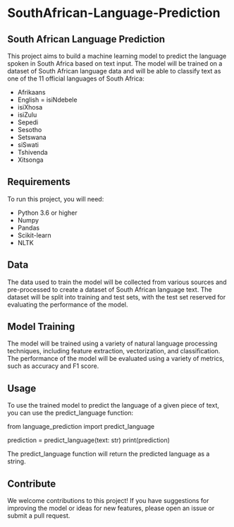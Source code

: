 # SouthAfrican-Language-Prediction
## South African Language Prediction
This project aims to build a machine learning model to predict the language spoken in South Africa based on text input. The model will be trained on a dataset of South African language data and will be able to classify text as one of the 11 official languages of South Africa:

- Afrikaans
- English
= isiNdebele
- isiXhosa
- isiZulu
- Sepedi
- Sesotho
- Setswana
- siSwati
- Tshivenda
- Xitsonga


## Requirements
To run this project, you will need:

- Python 3.6 or higher
- Numpy
- Pandas
- Scikit-learn
- NLTK


## Data

The data used to train the model will be collected from various sources and pre-processed to create a dataset of South African language text. The dataset will be split into training and test sets, with the test set reserved for evaluating the performance of the model.

## Model Training
The model will be trained using a variety of natural language processing techniques, including feature extraction, vectorization, and classification. The performance of the model will be evaluated using a variety of metrics, such as accuracy and F1 score.

## Usage
To use the trained model to predict the language of a given piece of text, you can use the predict_language function:

from language_prediction import predict_language

prediction = predict_language(text: str)
print(prediction)

The predict_language function will return the predicted language as a string.

## Contribute
We welcome contributions to this project! If you have suggestions for improving the model or ideas for new features, please open an issue or submit a pull request.

